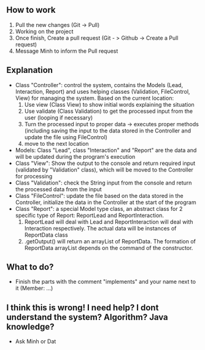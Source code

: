 ## How to work
1. Pull the new changes (Git -> Pull)
2. Working on the project
3. Once finish, Create a pull request (Git - > Github -> Create a Pull request)
4. Message Minh to inform the Pull request

## Explanation
- Class "Controller": control the system, contains the Models (Lead, Interaction, Report) and uses helping classes (Validation, FileControl, View) for managing the system.
  Based on the current location:
  1. Use view (Class View) to show initial words explaining the situation
  2. Use validate (Class Validation) to get the processed input from the user (looping if necessary)
  3. Turn the processed input to proper data 
     -> executes proper methods (including saving the input to the data stored in the Controller and update the file using FileControl)
  4. move to the next location
- Models: Class "Lead", class "Interaction" and "Report" are the data and will be updated during the program's execution
- Class "View": Show the output to the console and return required input (validated by "Validation" class), which will be moved to the Controller for processing
- Class "Validation": check the String input from the console and return the processed data from the input
- Class "FileControl": update the file based on the data stored in the Controller, initialize the data in the Controller at the start of the program
- Class "Report": a special Model type class, an abstract class for 2 specific type of Report: ReportLead and ReportInteraction.
  1. ReportLead will deal with Lead and ReportInteraction will deal with Interaction respectively. The actual data will be instances of ReportData class
  2. .getOutput() will return an arrayList of ReportData. The formation of ReportData arrayList depends on the command of the constructor.

## What to do?
- Finish the parts with the comment "implements" and your name next to it (Member: ...)

## I think this is wrong! I need help? I dont understand the system? Algorithm? Java knowledge?
- Ask Minh or Dat
